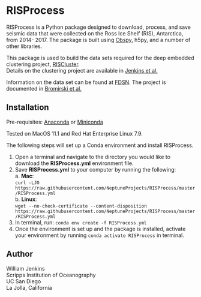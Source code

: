 # RISProcess
RISProcess is a Python package designed to download, process, and save seismic
data that were collected on the Ross Ice Shelf (RIS), Antarctica, from 2014-
2017.  The package is built using [Obspy](https://docs.obspy.org), h5py, and a
number of other libraries.

This package is used to build the data sets required for the deep embedded
clustering project, [RISCluster](https://github.com/NeptuneProjects/RISCluster).  
Details on the clustering project are available in [Jenkins et al.](https://www.essoar.org/doi/abs/10.1002/essoar.10505894.1)

Information on the data set can be found at [FDSN](https://www.fdsn.org/networks/detail/XH_2014/). The project is documented in [Bromirski et al.](https://agupubs.onlinelibrary.wiley.com/doi/full/10.1002/2015GL065284)

## Installation
Pre-requisites:
[Anaconda](https://anaconda.org) or
[Miniconda](https://docs.conda.io/en/latest/miniconda.html)

Tested on MacOS 11.1 and Red Hat Enterprise Linux 7.9.

The following steps will set up a Conda environment and install RISProcess.
1. Open a terminal and navigate to the directory you would like to download the
 **RISProcess.yml** environment file.
2. Save **RISProcess.yml** to your computer by running the following:
  <br>a. **Mac**:
  <br>`curl -LJO https://raw.githubusercontent.com/NeptuneProjects/RISProcess/master/RISProcess.yml`
  <br>b. **Linux**:
  <br>`wget --no-check-certificate --content-disposition https://raw.githubusercontent.com/NeptuneProjects/RISProcess/master/RISProcess.yml`
3. In terminal, run: `conda env create -f RISProcess.yml`
4. Once the environment is set up and the package is installed, activate your
environment by running `conda activate RISProcess` in terminal.

## Author
William Jenkins
<br>Scripps Institution of Oceanography
<br>UC San Diego
<br>La Jolla, California
